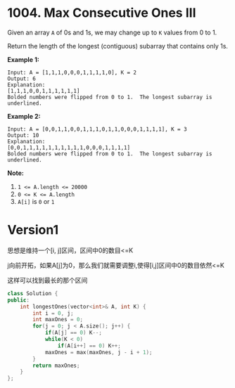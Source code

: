 # 1004. Max Consecutive Ones III



Given an array `A` of 0s and 1s, we may change up to `K` values from 0 to 1.

Return the length of the longest (contiguous) subarray that contains only 1s. 

 

**Example 1:**

```
Input: A = [1,1,1,0,0,0,1,1,1,1,0], K = 2
Output: 6
Explanation: 
[1,1,1,0,0,1,1,1,1,1,1]
Bolded numbers were flipped from 0 to 1.  The longest subarray is underlined.
```

**Example 2:**

```
Input: A = [0,0,1,1,0,0,1,1,1,0,1,1,0,0,0,1,1,1,1], K = 3
Output: 10
Explanation: 
[0,0,1,1,1,1,1,1,1,1,1,1,0,0,0,1,1,1,1]
Bolded numbers were flipped from 0 to 1.  The longest subarray is underlined.
```

 

**Note:**

1. `1 <= A.length <= 20000`
2. `0 <= K <= A.length`
3. `A[i]` is `0` or `1` 



# Version1

思想是维持一个[i, j]区间，区间中0的数目<=K

j向前开拓，如果A[j]为0，那么我们就需要调整i,使得[i,j]区间中0的数目依然<=K

这样可以找到最长的那个区间

```cpp
class Solution {
public:
    int longestOnes(vector<int>& A, int K) {
        int i = 0, j;
        int maxOnes = 0;
        for(j = 0; j < A.size(); j++) {
            if(A[j] == 0) K--;
            while(K < 0) 
                if(A[i++] == 0) K++;
            maxOnes = max(maxOnes, j - i + 1);
        }
        return maxOnes;
    }
};
```

